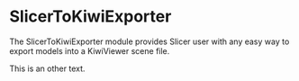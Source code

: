SlicerToKiwiExporter
====================

The SlicerToKiwiExporter module provides Slicer user with any easy way to export models into a KiwiViewer scene file.

This is an other text.
